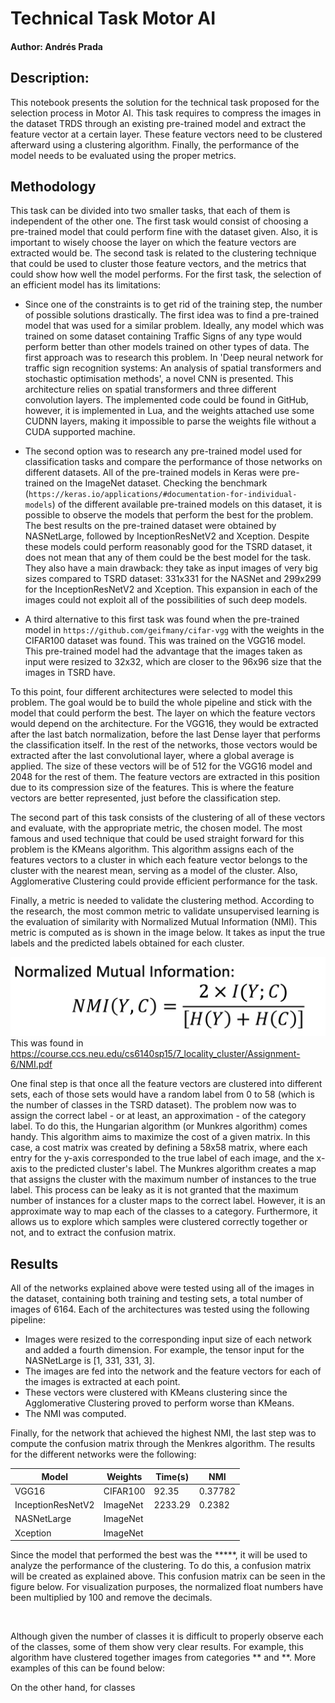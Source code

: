# Technical Task Motor AI

#### Author: Andrés Prada

## Description: 
This notebook presents the solution for the technical task proposed for the selection process in Motor AI. This task requires to compress the images in the dataset TRDS through an existing pre-trained model and extract the feature vector at a certain layer. These feature vectors need to be clustered afterward using a clustering algorithm. Finally, the performance of the model needs to be evaluated using the proper metrics.

## Methodology
This task can be divided into two smaller tasks, that each of them is independent of the other one. The first task would consist of choosing a pre-trained model that could perform fine with the dataset given. Also, it is important to wisely choose the layer on which the feature vectors are extracted would be. The second task is related to the clustering technique that could be used to cluster those feature vectors, and the metrics that could show how well the model performs. For the first task, the selection of an efficient model has its limitations:

* Since one of the constraints is to get rid of the training step, the number of possible solutions drastically. The first idea was to find a pre-trained model that was used for a similar problem. Ideally, any model which was trained on some dataset containing Traffic Signs of any type would perform better than other models trained on other types of data. The first approach was to research this problem. In 'Deep neural network for traffic sign recognition systems: An analysis of spatial transformers and stochastic optimisation methods', a novel CNN is presented. This architecture relies on spatial transformers and three different convolution layers. The implemented code could be found in GitHub, however, it is implemented in Lua, and the weights attached use some CUDNN layers, making it impossible to parse the weights file without a CUDA supported machine.

* The second option was to research any pre-trained model used for classification tasks and compare the performance of those networks on different datasets. All of the pre-trained models in Keras were pre-trained on the ImageNet dataset. Checking the benchmark (`https://keras.io/applications/#documentation-for-individual-models`) of the different available pre-trained models on this dataset, it is possible to observe the models that perform the best for the problem. The best results on the pre-trained dataset were obtained by NASNetLarge, followed by InceptionResNetV2 and Xception. Despite these models could perform reasonably good for the TSRD dataset, it does not mean that any of them could be the best model for the task. They also have a main drawback: they take as input images of very big sizes compared to TSRD dataset: 331x331 for the NASNet and 299x299 for the InceptionResNetV2 and Xception. This expansion in each of the images could not exploit all of the possibilities of such deep models.

*  A third alternative to this first task was found when the pre-trained model in `https://github.com/geifmany/cifar-vgg` with the weights in the CIFAR100 dataset was found. This was trained on the VGG16 model. This pre-trained model had the advantage that the images taken as input were resized to 32x32, which are closer to the 96x96 size that the images in TSRD have. 

To this point, four different architectures were selected to model this problem. The goal would be to build the whole pipeline and stick with the model that could perform the best. The layer on which the feature vectors would depend on the architecture. For the VGG16, they would be extracted after the last batch normalization, before the last Dense layer that performs the classification itself.  In the rest of the networks, those vectors would be extracted after the last convolutional layer, where a global average is applied. The size of these vectors will be of 512 for the VGG16 model and 2048 for the rest of them. The feature vectors are extracted in this position due to its compression size of the features. This is where the feature vectors are better represented, just before the classification step.

The second part of this task consists of the clustering of all of these vectors and evaluate, with the appropriate metric, the chosen model. The most famous and used technique that could be used straight forward for this problem is the KMeans algorithm. This algorithm assigns each of the features vectors to a cluster in which each feature vector belongs to the cluster with the nearest mean, serving as a model of the cluster. Also, Agglomerative Clustering could provide efficient performance for the task.

Finally, a metric is needed to validate the clustering method. According to the research, the most common metric to validate unsupervised learning is the evaluation of similarity with Normalized Mutual Information (NMI). This metric is computed as is shown in the image below. It takes as input the true labels and the predicted labels obtained for each cluster.

![](https://github.com/AndresPrada/clustering-tsrd/blob/master/nmi.png?v=4&s=50) This was found in https://course.ccs.neu.edu/cs6140sp15/7_locality_cluster/Assignment-6/NMI.pdf

One final step is that once all the feature vectors are clustered into different sets, each of those sets would have a random label from 0 to 58 (which is the number of classes in the TSRD dataset). The problem now was to assign the correct label - or at least, an approximation - of the category label. To do this, the Hungarian algorithm (or Munkres algorithm) comes handy. This algorithm aims to maximize the cost of a given matrix. In this case, a cost matrix was created by defining a 58x58 matrix, where each entry for the y-axis corresponded to the true label of each image, and the x-axis to the predicted cluster's label. The Munkres algorithm creates a map that assigns the cluster with the maximum number of instances to the true label. This process can be leaky as it is not granted that the maximum number of instances for a cluster maps to the correct label. However, it is an approximate way to map each of the classes to a category. Furthermore, it allows us to explore which samples were clustered correctly together or not, and to extract the confusion matrix.

## Results
All of the networks explained above were tested using all of the images in the dataset, containing both training and testing sets, a total number of images of 6164. Each of the architectures was tested using the following pipeline:

* Images were resized to the corresponding input size of each network and added a fourth dimension. For example, the tensor input for the NASNetLarge is [1, 331, 331, 3].
* The images are fed into the network and the feature vectors for each of the images is extracted at each point.
* These vectors were clustered with KMeans clustering since the Agglomerative Clustering proved to perform worse than KMeans.
* The NMI was computed.

Finally, for the network that achieved the highest NMI, the last step was to compute the confusion matrix through the Menkres algorithm. The results for the different networks were the following:

|  Model | Weights | Time(s) | NMI |
|---|---|---|---|
| VGG16 | CIFAR100 | 92.35 | 0.37782 |
| InceptionResNetV2 |  ImageNet | 2233.29 |0.2382 |
|  NASNetLarge | ImageNet |   |
|  Xception | ImageNet |   |


Since the model that performed the best was the *****, it will be used to analyze the performance of the clustering. To do this, a confusion matrix will be created as explained above. This confusion matrix can be seen in the figure below. For visualization purposes, the normalized float numbers have been multiplied by 100 and remove the decimals.

![]()

Although given the number of classes it is difficult to properly observe each of the classes, some of them show very clear results. For example, this algorithm have clustered together images from categories ** and **. More examples of this can be found below:


On the other hand, for classes 




